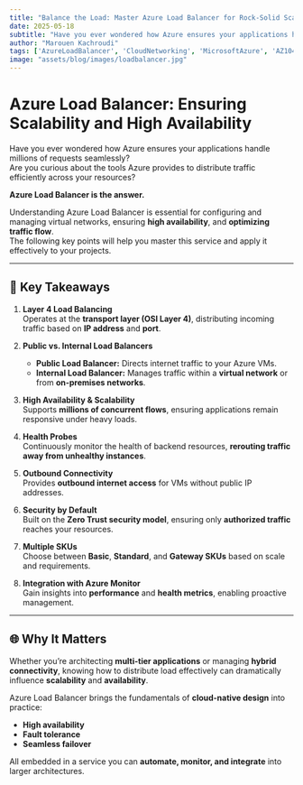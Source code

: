 ```yaml
---
title: "Balance the Load: Master Azure Load Balancer for Rock-Solid Scalability"
date: 2025-05-18
subtitle: "Have you ever wondered how Azure ensures your applications handle millions of requests seamlessly?"
author: "Marouen Kachroudi"
tags: ['AzureLoadBalancer', 'CloudNetworking', 'MicrosoftAzure', 'AZ104', 'CloudArchitecture', 'AzureAdministrator']
image: "assets/blog/images/loadbalancer.jpg"
---
```


# Azure Load Balancer: Ensuring Scalability and High Availability

Have you ever wondered how Azure ensures your applications handle millions of requests seamlessly?  
Are you curious about the tools Azure provides to distribute traffic efficiently across your resources?  

**Azure Load Balancer is the answer.**

Understanding Azure Load Balancer is essential for configuring and managing virtual networks, ensuring **high availability**, and **optimizing traffic flow**.  
The following key points will help you master this service and apply it effectively to your projects.

---

## 🔑 Key Takeaways

1. **Layer 4 Load Balancing**  
   Operates at the **transport layer (OSI Layer 4)**, distributing incoming traffic based on **IP address** and **port**.  

2. **Public vs. Internal Load Balancers**  
   - **Public Load Balancer:** Directs internet traffic to your Azure VMs.  
   - **Internal Load Balancer:** Manages traffic within a **virtual network** or from **on-premises networks**.  

3. **High Availability & Scalability**  
   Supports **millions of concurrent flows**, ensuring applications remain responsive under heavy loads.  

4. **Health Probes**  
   Continuously monitor the health of backend resources, **rerouting traffic away from unhealthy instances**.  

5. **Outbound Connectivity**  
   Provides **outbound internet access** for VMs without public IP addresses.  

6. **Security by Default**  
   Built on the **Zero Trust security model**, ensuring only **authorized traffic** reaches your resources.  

7. **Multiple SKUs**  
   Choose between **Basic**, **Standard**, and **Gateway SKUs** based on scale and requirements.  

8. **Integration with Azure Monitor**  
   Gain insights into **performance** and **health metrics**, enabling proactive management.  

---

## 🌐 Why It Matters

Whether you’re architecting **multi-tier applications** or managing **hybrid connectivity**, knowing how to distribute load effectively can dramatically influence **scalability** and **availability**.  

Azure Load Balancer brings the fundamentals of **cloud-native design** into practice:  
- **High availability**  
- **Fault tolerance**  
- **Seamless failover**  

All embedded in a service you can **automate, monitor, and integrate** into larger architectures.

